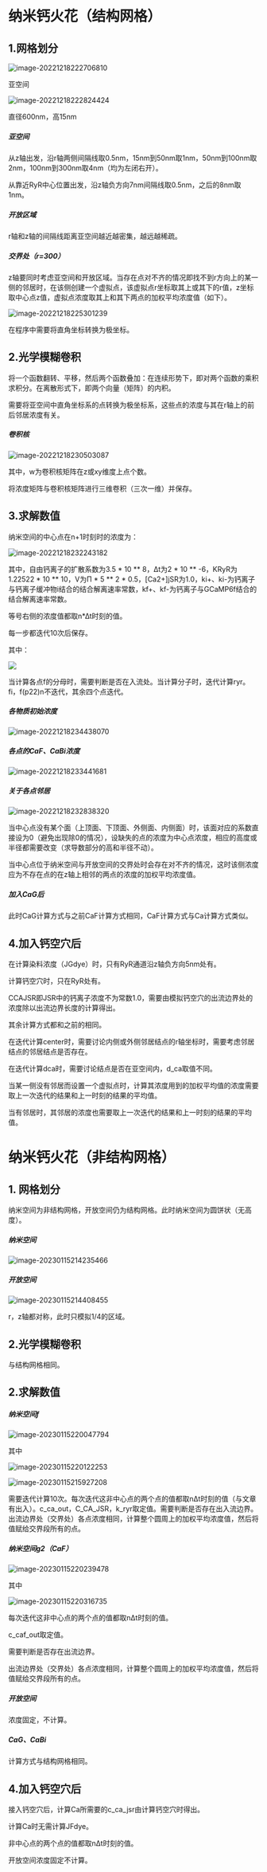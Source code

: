 # 纳米钙火花（结构网格）

## 1.网格划分

![image-20221218222706810](C:\Users\syt\AppData\Roaming\Typora\typora-user-images\image-20221218222706810.png)

亚空间

![image-20221218222824424](C:\Users\syt\AppData\Roaming\Typora\typora-user-images\image-20221218222824424.png)

直径600nm，高15nm

##### 亚空间

从z轴出发，沿r轴两侧间隔线取0.5nm，15nm到50nm取1nm，50nm到100nm取2nm，100nm到300nm取4nm（均为左闭右开）。

从靠近RyR中心位置出发，沿z轴负方向7nm间隔线取0.5nm，之后的8nm取1nm。

##### 开放区域

r轴和z轴的间隔线距离亚空间越近越密集，越远越稀疏。

##### 交界处（r=300）

z轴要同时考虑亚空间和开放区域。当存在点对不齐的情况即找不到r方向上的某一侧的邻居时，在该侧创建一个虚拟点，该虚拟点r坐标取其上或其下的r值，z坐标取中心点z值，虚拟点浓度取其上和其下两点的加权平均浓度值（如下）。

![image-20221218225301239](C:\Users\syt\AppData\Roaming\Typora\typora-user-images\image-20221218225301239.png)

在程序中需要将直角坐标转换为极坐标。

## 2.光学模糊卷积

将一个函数翻转、平移，然后两个函数叠加：在连续形势下，即对两个函数的乘积求积分。在离散形式下，即两个向量（矩阵）的内积。

需要将亚空间中直角坐标系的点转换为极坐标系，这些点的浓度与其在r轴上的前后邻居浓度有关。

##### 卷积核

![image-20221218230503087](C:\Users\syt\AppData\Roaming\Typora\typora-user-images\image-20221218230503087.png)

其中，w为卷积核矩阵在z或xy维度上点个数。

将浓度矩阵与卷积核矩阵进行三维卷积（三次一维）并保存。

## 3.求解数值

纳米空间的中心点在n+1时刻时的浓度为：

![image-20221218232243182](C:\Users\syt\AppData\Roaming\Typora\typora-user-images\image-20221218232243182.png)

其中，自由钙离子的扩散系数为3.5 * 10 ** 8，∆t为2 * 10 ** -6，KRyR为1.22522 * 10 ** 10，V为Π * 5 ** 2 * 0.5，[Ca2+]jSR为1.0，ki+、ki-为钙离子与钙离子缓冲物i结合的结合解离速率常数，kf+、kf-为钙离子与GCaMP6f结合的结合解离速率常数。

等号右侧的浓度值都取n*∆t时刻的值。

每一步都迭代10次后保存。

其中：

![](C:\Users\syt\AppData\Roaming\Typora\typora-user-images\image-20221218233811868.png)

当计算各点f的分母时，需要判断是否在入流处。当计算分子时，迭代计算ryr。fi，f(p22)n不迭代，其余四个点迭代。

##### 各物质初始浓度

![image-20221218234438070](C:\Users\syt\AppData\Roaming\Typora\typora-user-images\image-20221218234438070.png)

##### 各点的CaF、CaBi浓度

![image-20221218233441681](C:\Users\syt\AppData\Roaming\Typora\typora-user-images\image-20221218233441681.png)

##### 关于各点邻居

![image-20221218232838320](C:\Users\syt\AppData\Roaming\Typora\typora-user-images\image-20221218232838320.png)

当中心点没有某个面（上顶面、下顶面、外侧面、内侧面）时，该面对应的系数直接设为0（避免出现除0的情况），设缺失的点的浓度为中心点浓度，相应的高度或半径都需要改变（求导数部分的高和半径不动）。

当中心点位于纳米空间与开放空间的交界处时会存在对不齐的情况，这时该侧浓度应为不存在点的在z轴上相邻的两点的浓度的加权平均浓度值。

##### 加入CaG后

此时CaG计算方式与之前CaF计算方式相同，CaF计算方式与Ca计算方式类似。



## 4.加入钙空穴后

在计算染料浓度（JGdye）时，只有RyR通道沿z轴负方向5nm处有。

计算钙空穴时，只在RyR处有。

CCAJSR即JSR中的钙离子浓度不为常数1.0，需要由模拟钙空穴的出流边界处的浓度除以出流边界长度的计算得出。

其余计算方式都和之前的相同。

在迭代计算center时，需要讨论内侧或外侧邻居结点的r轴坐标时，需要考虑邻居结点的邻居结点是否存在。

在迭代计算dca时，需要讨论结点是否在亚空间内，d_ca取值不同。

当某一侧没有邻居而设置一个虚拟点时，计算其浓度用到的加权平均值的浓度需要取上一次迭代的结果和上一时刻的结果的平均值。

当有邻居时，其邻居的浓度也需要取上一次迭代的结果和上一时刻的结果的平均值。



# 纳米钙火花（非结构网格）

## 1. 网格划分

纳米空间为非结构网格，开放空间仍为结构网格。此时纳米空间为圆饼状（无高度）。

##### 纳米空间

![image-20230115214235466](C:\Users\syt\AppData\Roaming\Typora\typora-user-images\image-20230115214235466.png)

##### 开放空间

![image-20230115214408455](C:\Users\syt\AppData\Roaming\Typora\typora-user-images\image-20230115214408455.png)

r，z轴都对称，此时只模拟1/4的区域。



## 2.光学模糊卷积

与结构网格相同。



## 2.求解数值

##### 纳米空间f

![image-20230115220047794](C:\Users\syt\AppData\Roaming\Typora\typora-user-images\image-20230115220047794.png)

其中

![image-20230115220122253](C:\Users\syt\AppData\Roaming\Typora\typora-user-images\image-20230115220122253.png)

![image-20230115215927208](C:\Users\syt\AppData\Roaming\Typora\typora-user-images\image-20230115215927208.png)

需要迭代计算10次。每次迭代这非中心点的两个点的值都取nΔt时刻的值（与文章有出入）。c_ca_out，C_CA_JSR，k_ryr取定值。需要判断是否存在出入流边界。出流边界处（交界处）各点浓度相同，计算整个圆周上的加权平均浓度值，然后将值赋给交界段所有的点。



##### 纳米空间g2（CaF）

![image-20230115220239478](C:\Users\syt\AppData\Roaming\Typora\typora-user-images\image-20230115220239478.png)

其中

![image-20230115220316735](C:\Users\syt\AppData\Roaming\Typora\typora-user-images\image-20230115220316735.png)

每次迭代这非中心点的两个点的值都取nΔt时刻的值。

c_caf_out取定值。

需要判断是否存在出流边界。

出流边界处（交界处）各点浓度相同，计算整个圆周上的加权平均浓度值，然后将值赋给交界段所有的点。



##### 开放空间

浓度固定，不计算。



##### CaG、CaBi

计算方式与结构网格相同。



## 4.加入钙空穴后

接入钙空穴后，计算Ca所需要的c_ca_jsr由计算钙空穴时得出。

计算Ca时无需计算JFdye。

非中心点的两个点的值都取nΔt时刻的值。

开放空间浓度固定不计算。


